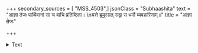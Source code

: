 +++
secondary_sources = [ "MSS_4503",]
jsonClass = "Subhaashita"
text = "आज्ञा तेजः पार्थिवानां सा च वाचि प्रतिष्ठिता।  \nयत्ते ब्रूयुरसत् सद्वा स धर्मो व्यवहारिणाम्॥"
title = "आज्ञा तेजः"

+++

<details><summary>Text</summary>

आज्ञा तेजः पार्थिवानां सा च वाचि प्रतिष्ठिता।  
यत्ते ब्रूयुरसत् सद्वा स धर्मो व्यवहारिणाम्॥
</details>
